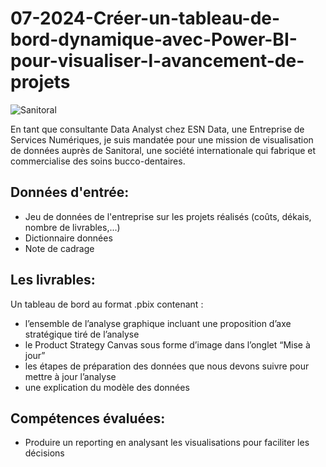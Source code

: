 # 07-2024-Créer-un-tableau-de-bord-dynamique-avec-Power-BI-pour-visualiser-l-avancement-de-projets

![Sanitoral](https://github.com/user-attachments/assets/59138401-02de-4fce-90e7-9428ab43d1b1)


En tant que consultante Data Analyst chez ESN Data, une Entreprise de Services Numériques, je suis mandatée pour une mission de visualisation de données auprès de Sanitoral, une société internationale qui fabrique et commercialise des soins bucco-dentaires. 

## Données d'entrée:

- Jeu de données de l'entreprise sur les projets réalisés (coûts, dékais, nombre de livrables,...)
- Dictionnaire données
- Note de cadrage

## Les livrables:

Un tableau de bord au format .pbix contenant : 
- l’ensemble de l’analyse graphique incluant une proposition d’axe stratégique tiré de l’analyse
- le Product Strategy Canvas sous forme d’image dans l’onglet “Mise à jour”
- les étapes de préparation des données que nous devons suivre pour mettre à jour l’analyse
- une explication du modèle des données

## Compétences évaluées:

- Produire un reporting en analysant les visualisations pour faciliter les décisions
